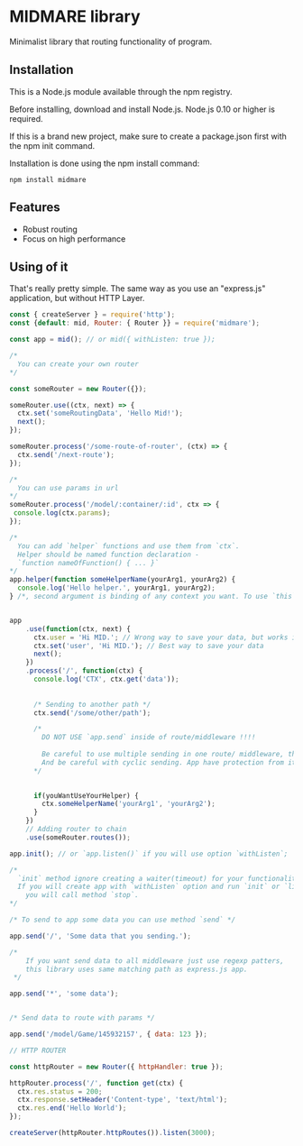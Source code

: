 # MIDMARE library

Minimalist library that routing functionality of program.

## Installation

This is a Node.js module available through the npm registry.

Before installing, download and install Node.js. Node.js 0.10 or higher is required.

If this is a brand new project, make sure to create a package.json first with the npm init command.

Installation is done using the npm install command:

```npm install midmare```

## Features

* Robust routing
* Focus on high performance

## Using of it

That's really pretty simple. The same way as you use an "express.js" application,
but without HTTP Layer.

```js
const { createServer } = require('http');
const {default: mid, Router: { Router }} = require('midmare');

const app = mid(); // or mid({ withListen: true });

/*
  You can create your own router
*/

const someRouter = new Router({});

someRouter.use((ctx, next) => {
  ctx.set('someRoutingData', 'Hello Mid!');
  next();
});

someRouter.process('/some-route-of-router', (ctx) => {
  ctx.send('/next-route');
});

/*
  You can use params in url
*/
someRouter.process('/model/:container/:id', ctx => {
 console.log(ctx.params);
});

/* 
  You can add `helper` functions and use them from `ctx`.
  Helper should be named function declaration - 
  `function nameOfFunction() { ... }`
*/
app.helper(function someHelperName(yourArg1, yourArg2) {
  console.log('Hello helper.', yourArg1, yourArg2);
} /*, second argument is binding of any context you want. To use `this` in function. */);


app
    .use(function(ctx, next) {
      ctx.user = 'Hi MID.'; // Wrong way to save your data, but works in current iteration context.
      ctx.set('user', 'Hi MID.'); // Best way to save your data
      next();
    })
    .process('/', function(ctx) {
      console.log('CTX', ctx.get('data'));
      
      
      /* Sending to another path */
      ctx.send('/some/other/path');

      /*
        DO NOT USE `app.send` inside of route/middleware !!!!
      
        Be careful to use multiple sending in one route/ middleware, that can overload your app.
        And be careful with cyclic sending. App have protection from it.
      */
      

      if(youWantUseYourHelper) {
        ctx.someHelperName('yourArg1', 'yourArg2');
      }
    })
    // Adding router to chain
    .use(someRouter.routes());

app.init(); // or `app.listen()` if you will use option `withListen`;

/*
  `init` method ignore creating a waiter(timeout) for your functionality.
  If you will create app with `withListen` option and run `init` or `listen`, your application will not be closed until
    you will call method `stop`.
*/

/* To send to app some data you can use method `send` */

app.send('/', 'Some data that you sending.');

/* 
    If you want send data to all middleware just use regexp patters,
    this library uses same matching path as express.js app.
 */

app.send('*', 'some data');


/* Send data to route with params */

app.send('/model/Game/145932157', { data: 123 });

// HTTP ROUTER

const httpRouter = new Router({ httpHandler: true });

httpRouter.process('/', function get(ctx) {
  ctx.res.status = 200;
  ctx.response.setHeader('Content-type', 'text/html');
  ctx.res.end('Hello World');
});

createServer(httpRouter.httpRoutes()).listen(3000);
```

